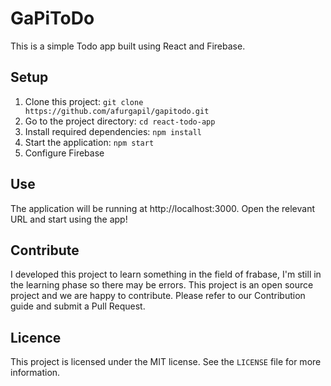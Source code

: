 # GaPiToDo

This is a simple Todo app built using React and Firebase.

## Setup

1. Clone this project: `git clone https://github.com/afurgapil/gapitodo.git`
2. Go to the project directory: `cd react-todo-app`
3. Install required dependencies: `npm install`
4. Start the application: `npm start`
5. Configure Firebase

## Use

The application will be running at http://localhost:3000. Open the relevant URL and start using the app!

## Contribute

I developed this project to learn something in the field of frabase, I'm still in the learning phase so there may be errors.
This project is an open source project and we are happy to contribute. Please refer to our Contribution guide and submit a Pull Request.

## Licence

This project is licensed under the MIT license. See the `LICENSE` file for more information.
